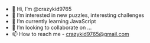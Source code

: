- 👋 Hi, I’m @crazykid9765
- 👀 I’m interested in new puzzles, interesting challenges
- 🌱 I’m currently learning JavaScript
- 💞️ I’m looking to collaborate on ...
- 📫 How to reach me - crazykid9765@gmail.com

<!---
crazykid9765/crazykid9765 is a ✨ special ✨ repository because its `README.md` (this file) appears on your GitHub profile.
You can click the Preview link to take a look at your changes.
--->
